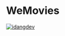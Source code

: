 # WeMovies
[![idangdev](https://circleci.com/gh/idangdev/WeMovies.svg?style=svg)](https://circleci.com/gh/idangdev/WeMovies)
